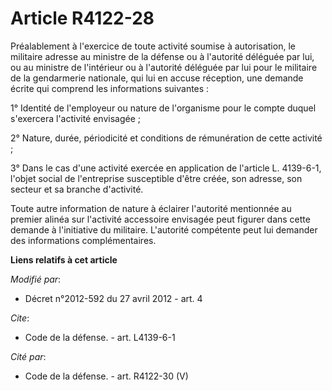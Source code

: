 # Article R4122-28

Préalablement à l'exercice de toute activité soumise à autorisation, le militaire adresse au ministre de la défense ou à
l'autorité déléguée par lui, ou au ministre de l'intérieur ou à l'autorité déléguée par lui pour le militaire de la
gendarmerie nationale, qui lui en accuse réception, une demande écrite qui comprend les informations suivantes : 

1° Identité de l'employeur ou nature de l'organisme pour le compte duquel s'exercera l'activité envisagée ; 

2° Nature, durée, périodicité et conditions de rémunération de cette activité ; 

3° Dans le cas d'une activité exercée en application de l'article L. 4139-6-1, l'objet social de l'entreprise susceptible
d'être créée, son adresse, son secteur et sa branche d'activité. 

Toute autre information de nature à éclairer l'autorité mentionnée au premier alinéa sur l'activité accessoire envisagée peut
figurer dans cette demande à l'initiative du militaire. L'autorité compétente peut lui demander des informations
complémentaires.

**Liens relatifs à cet article**

_Modifié par_:

  - Décret n°2012-592 du 27 avril 2012 - art. 4

_Cite_:

  - Code de la défense. - art. L4139-6-1

_Cité par_:

  - Code de la défense. - art. R4122-30 (V)
